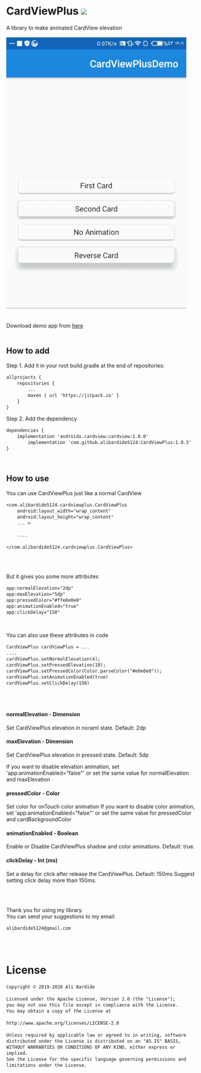 # CardViewPlus [![](https://jitpack.io/v/alibardide5124/CardViewPlus.svg)](https://jitpack.io/#alibardide5124/CardViewPlus)
A library to make animated CardView elevation
<br/>
<br/>
    ![Demo](https://github.com/alibardide5124/CardViewPlus/blob/master/readme.files/sample.gif)
<br/>
<br/>
<br/>
Download demo app from [here](https://github.com/alibardide5124/CardViewPlus/blob/master/readme.files/app-debug.apk)
<br/>
<br/>

## How to add
Step 1. Add it in your root build.gradle at the end of repositories:

	allprojects {
		repositories {
			...
			maven { url 'https://jitpack.io' }
		}
	}
Step 2. Add the dependency

	dependencies {
		implementation 'androidx.cardview:cardview:1.0.0'
	        implementation 'com.github.alibardide5124:CardViewPlus:1.0.5'
	}
<br/>

## How to use
You can use CardViewPlus just like a normal CardView
	
	<com.alibardide5124.cardviewplus.CardViewPlus
        android:layout_width="wrap_content"
        android:layout_height="wrap_content"
		... >
		
		....
	
	</com.alibardide5124.cardviewplus.CardViewPlus>
	
<br/>
<br/>

But it gives you some more attributes 

	app:normalElevation="2dp"
	app:maxElevation="5dp"
	app:pressedColor="#ffe0e0e0"
	app:animationEnabled="true"
	app:clickDelay="150"

<br/>

You can also use these attributes in code

	CardViewPlus cardViewPlus = ...
	....
	cardViewPlus.setNormalElevation(4);
	cardViewPlus.setPressedElevation(10);
	cardViewPlus.setPressedColor(Color.parseColor("#e0e0e0"));
	cardViewPlus.setAnimationEnabled(true)
	cardViewPlus.setClickDelay(150)
<br/>
<br/>

#### normalElevation - Dimension
  Set CardViewPlus elevation in noraml state. Default: 2dp

#### maxElevation - Dimension
  Set CardViewPlus elevation in pressed state. Default: 5dp
  
  If you want to disable elevation animation, set 'app:animationEnabled="false"' or set the same value for normalElevation and maxElevation

#### pressedColor - Color
  Set color for onTouch color animation
  If you want to disable color animation, set 'app:animationEnabled="false"' or set the same value for pressedColor and cardBackgroundColor

#### animationEnabled - Boolean
  Enable or Disable CardViewPlus shadow and color animations. Default: true.

#### clickDelay - Int (ms)
  Set a delay for click after release the CardViewPlus. Default: 150ms
  Suggest setting click delay more than 150ms.
  
<br/>
<br/>

  Thank you for using my library.
  <br/>
  You can send your suggestions to my email: 
   
	alibardide5124@gmail.com 
	
<br/>
<br/>

# License
	
	Copyright © 2019-2020 Ali Bardide

	Licensed under the Apache License, Version 2.0 (the "License");
	you may not use this file except in compliance with the License.
	You may obtain a copy of the License at

	http://www.apache.org/licenses/LICENSE-2.0

	Unless required by applicable law or agreed to in writing, software
	distributed under the License is distributed on an "AS IS" BASIS,
	WITHOUT WARRANTIES OR CONDITIONS OF ANY KIND, either express or implied.
	See the License for the specific language governing permissions and
	limitations under the License.
  
